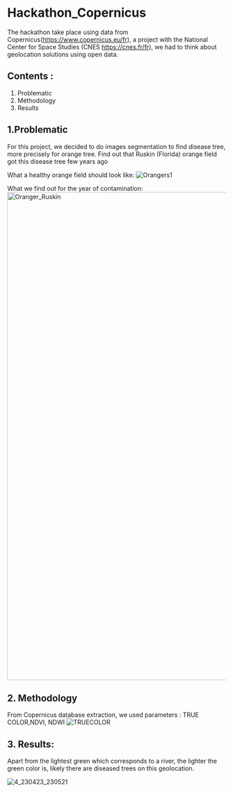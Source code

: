 # Hackathon_Copernicus

The hackathon take place using data from Copernicus(https://www.copernicus.eu/fr), a project with the National Center for Space Studies (CNES https://cnes.fr/fr), we had to think about geolocation solutions using open data.


## Contents :
1. Problematic
2. Méthodology
3. Results


## 1.Problematic
For this project, we decided to do images segmentation to find disease tree, more precisely for orange tree.
Find out that Ruskin (Florida) orange field got this disease tree few years ago

What a healthy orange field should look like:
![Orangers1](https://github.com/JennyferWAN/Hackathon_Copernicus/assets/77052471/12777650-4fb7-42b0-85c6-8c89f10b949c)


What we find out for the year of contamination:
<img width="1121" alt="Oranger_Ruskin" src="https://github.com/JennyferWAN/Hackathon_Copernicus/assets/77052471/a90e17e7-80ea-467b-87e6-f0a4d2697f77">




## 2. Methodology
From Copernicus database extraction, we used parameters : TRUE COLOR,NDVI, NDWI
![TRUECOLOR](https://github.com/JennyferWAN/Hackathon_Copernicus/assets/77052471/abbff9eb-ea29-477b-953e-eedfb7e7f1b3)





## 3. Results:

Apart from the lightest green which corresponds to a river, the lighter the green color is, likely there are diseased trees on this geolocation.

![4_230423_230521](https://github.com/JennyferWAN/Hackathon_Copernicus/assets/77052471/66796ae6-9a15-4e9c-be50-f4bedb580391)
